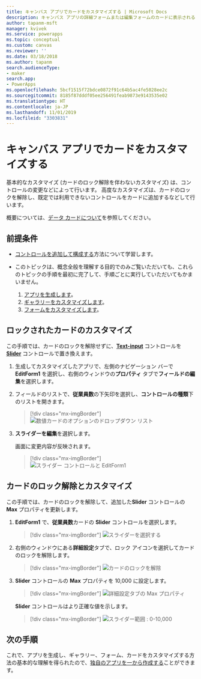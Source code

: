 ```yaml
---
title: キャンバス アプリでカードをカスタマイズする | Microsoft Docs
description: キャンバス アプリの詳細フォームまたは編集フォームのカードに表示される既定のコントロールを変更する
author: tapanm-msft
manager: kvivek
ms.service: powerapps
ms.topic: conceptual
ms.custom: canvas
ms.reviewer: ''
ms.date: 03/18/2018
ms.author: tapanm
search.audienceType:
- maker
search.app:
- PowerApps
ms.openlocfilehash: 5bcf1515f72bdce0872f91c64b5ac4fe5028ee2c
ms.sourcegitcommit: 8185f87dddf05ee256491feab9873e9143535e02
ms.translationtype: HT
ms.contentlocale: ja-JP
ms.lasthandoff: 11/01/2019
ms.locfileid: "3303831"
---
```

# <a name="customize-a-card-in-a-canvas-app"></a>キャンバス アプリでカードをカスタマイズする

基本的なカスタマイズ (カードのロック解除を伴わないカスタマイズ) は、コントロールの変更などによって行います。 高度なカスタマイズは、カードのロックを解除し、既定では利用できないコントロールをカードに追加するなどして行います。

概要については、[データ カードについて](working-with-cards.md)を参照してください。

## <a name="prerequisites"></a>前提条件

- [コントロールを追加して構成する](add-configure-controls.md)方法について学習します。
- このトピックは、概念全般を理解する目的でのみご覧いただいても、これらのトピックの手順を最初に完了して、手順ごとに実行していただいてもかまいません。

    1. [アプリを生成します](data-platform-create-app.md)。
    1. [ギャラリーをカスタマイズします](customize-layout-sharepoint.md)。
    1. [フォームをカスタマイズします](customize-forms-sharepoint.md)。

## <a name="customize-a-locked-card"></a>ロックされたカードのカスタマイズ

この手順では、カードのロックを解除せずに、**[Text-input](controls/control-text-input.md)** コントロールを **[Slider](controls/control-slider.md)** コントロールで置き換えます。

1. 生成してカスタマイズしたアプリで、左側のナビゲーション バーで **EditForm1** を選択し、右側のウィンドウの**プロパティ** タブで**フィールドの編集**を選択します。

1. フィールドのリストで、**従業員数**の下矢印を選択し、**コントロールの種類**下のリストを開きます。

    > [!div class="mx-imgBorder"]
    > ![数値カードのオプションのドロップダウン リスト](./media/customize-card/card-selector.png)

1. **スライダーを編集**を選択します。

    画面に変更内容が反映されます。

    > [!div class="mx-imgBorder"]
    > ![スライダー コントロールと EditForm1](./media/customize-card/add-slider.png)

## <a name="unlock-and-customize-a-card"></a>カードのロック解除とカスタマイズ

この手順では、カードのロックを解除して、追加した**Slider** コントロールの **Max** プロパティを更新します。

1. **EditForm1** で、**従業員数**カードの **Slider** コントロールを選択します。

    > [!div class="mx-imgBorder"]
    > ![スライダーを選択する](./media/customize-card/select-slider.png)

1. 右側のウィンドウにある**詳細設定**タブで、ロック アイコンを選択してカードのロックを解除します。

    > [!div class="mx-imgBorder"]
    > ![カードのロックを解除](./media/customize-card/lock-icon.png)

1. **Slider** コントロールの **Max** プロパティを 10,000 に設定します。

    > [!div class="mx-imgBorder"]
    > ![詳細設定タブの Max プロパティ](./media/customize-card/max-property.png)

    **Slider** コントロールはより正確な値を示します。

    > [!div class="mx-imgBorder"]
    > ![スライダー範囲 : 0-10,000](./media/customize-card/final-slider.png)

## <a name="next-steps"></a>次の手順

これで、アプリを生成し、ギャラリー、フォーム、カードをカスタマイズする方法の基本的な理解を得られたので、[独自のアプリを一から作成する](data-platform-create-app-scratch.md)ことができます。